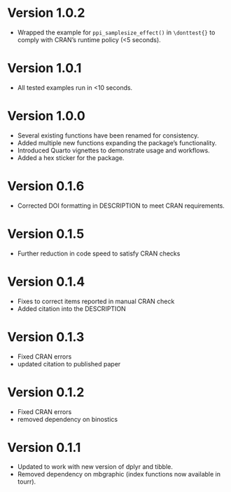 # Version 1.0.2

- Wrapped the example for `ppi_samplesize_effect()` in `\donttest{}` to comply with CRAN’s runtime policy (<5 seconds).  

# Version 1.0.1

- All tested examples run in <10 seconds.

# Version 1.0.0

- Several existing functions have been renamed for consistency.
- Added multiple new functions expanding the package’s functionality.
- Introduced Quarto vignettes to demonstrate usage and workflows.
- Added a hex sticker for the package.

# Version 0.1.6

- Corrected DOI formatting in DESCRIPTION to meet CRAN requirements.

# Version 0.1.5

- Further reduction in code speed to satisfy CRAN checks

# Version 0.1.4

- Fixes to correct items reported in manual CRAN check
- Added citation into the DESCRIPTION

# Version 0.1.3

- Fixed CRAN errors
- updated citation to published paper

# Version 0.1.2

- Fixed CRAN errors
- removed dependency on binostics

# Version 0.1.1

- Updated to work with new version of dplyr and tibble.
- Removed dependency on mbgraphic (index functions now available in tourr).
